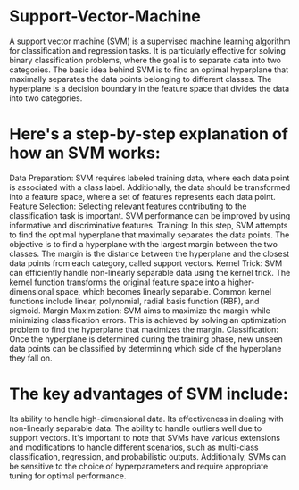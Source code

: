 # Support-Vector-Machine
A support vector machine (SVM) is a supervised machine learning algorithm for classification and regression tasks. It is particularly effective for solving binary classification problems, where the goal is to separate data into two categories.
The basic idea behind SVM is to find an optimal hyperplane that maximally separates the data points belonging to different classes. The hyperplane is a decision boundary in the feature space that divides the data into two categories.
# Here's a step-by-step explanation of how an SVM works:
Data Preparation: SVM requires labeled training data, where each data point is associated with a class label. Additionally, the data should be transformed into a feature space, where a set of features represents each data point.
Feature Selection: Selecting relevant features contributing to the classification task is important. SVM performance can be improved by using informative and discriminative features.
Training: In this step, SVM attempts to find the optimal hyperplane that maximally separates the data points. The objective is to find a hyperplane with the largest margin between the two classes. The margin is the distance between the hyperplane and the closest data points from each category, called support vectors.
Kernel Trick: SVM can efficiently handle non-linearly separable data using the kernel trick. The kernel function transforms the original feature space into a higher-dimensional space, which becomes linearly separable. Common kernel functions include linear, polynomial, radial basis function (RBF), and sigmoid.
Margin Maximization: SVM aims to maximize the margin while minimizing classification errors. This is achieved by solving an optimization problem to find the hyperplane that maximizes the margin.
Classification: Once the hyperplane is determined during the training phase, new unseen data points can be classified by determining which side of the hyperplane they fall on.
# The key advantages of SVM include:
Its ability to handle high-dimensional data.
Its effectiveness in dealing with non-linearly separable data.
The ability to handle outliers well due to support vectors.
It's important to note that SVMs have various extensions and modifications to handle different scenarios, such as multi-class classification, regression, and probabilistic outputs. Additionally, SVMs can be sensitive to the choice of hyperparameters and require appropriate tuning for optimal performance.
